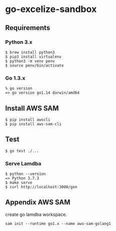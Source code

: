# go-excelize-sandbox

## Requirements

### Python 3.x

```
$ brew install python3
$ pip3 install virtualenv
$ python3 -m venv penv
$ source penv/bin/activate 
```

### Go 1.3.x

```
% go version  
=> go version go1.14 darwin/amd64
```

## Install AWS SAM

```
$ pip install awscli
$ pip install aws-sam-cli
```

## Test

```
$ go test ./...
```

### Serve Lamdba

```
$ python --version         
=> Python 3.7.3
$ make serve
$ curl http://localhost:3000/gen
```

## Appendix AWS SAM
create go lamdba workspace.

```
sam init --runtime go1.x --name aws-sam-golang1
```